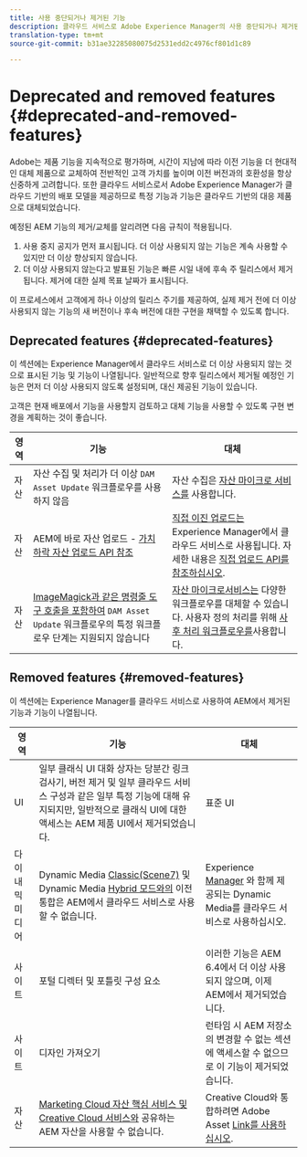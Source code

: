 ```yaml
---
title: 사용 중단되거나 제거된 기능
description: 클라우드 서비스로 Adobe Experience Manager의 사용 중단되거나 제거된 기능에 대한 릴리스 노트입니다.
translation-type: tm+mt
source-git-commit: b31ae32285080075d2531edd2c4976cf801d1c89

---
```



# Deprecated and removed features {#deprecated-and-removed-features}

Adobe는 제품 기능을 지속적으로 평가하며, 시간이 지남에 따라 이전 기능을 더 현대적인 대체 제품으로 교체하여 전반적인 고객 가치를 높이며 이전 버전과의 호환성을 항상 신중하게 고려합니다. 또한 클라우드 서비스로서 Adobe Experience Manager가 클라우드 기반의 배포 모델을 제공하므로 특정 기능과 기능은 클라우드 기반의 대응 제품으로 대체되었습니다.

예정된 AEM 기능의 제거/교체를 알리려면 다음 규칙이 적용됩니다.

1. 사용 중지 공지가 먼저 표시됩니다. 더 이상 사용되지 않는 기능은 계속 사용할 수 있지만 더 이상 향상되지 않습니다.
1. 더 이상 사용되지 않는다고 발표된 기능은 빠른 시일 내에 후속 주 릴리스에서 제거됩니다. 제거에 대한 실제 목표 날짜가 표시됩니다.

이 프로세스에서 고객에게 하나 이상의 릴리스 주기를 제공하여, 실제 제거 전에 더 이상 사용되지 않는 기능의 새 버전이나 후속 버전에 대한 구현을 채택할 수 있도록 합니다.

## Deprecated features {#deprecated-features}

이 섹션에는 Experience Manager에서 클라우드 서비스로 더 이상 사용되지 않는 것으로 표시된 기능 및 기능이 나열됩니다. 일반적으로 향후 릴리스에서 제거될 예정인 기능은 먼저 더 이상 사용되지 않도록 설정되며, 대신 제공된 기능이 있습니다.

고객은 현재 배포에서 기능을 사용할지 검토하고 대체 기능을 사용할 수 있도록 구현 변경을 계획하는 것이 좋습니다.

| 영역 | 기능 | 대체 |
| ------------ | ------------------ | ----------- |
| 자산 | 자산 수집 및 처리가 더 이상 `DAM Asset Update` 워크플로우를 사용하지 않음 | 자산 수집은 [자산 마이크로 서비스를](/help/assets/asset-microservices-overview.md) 사용합니다. |
| 자산 | AEM에 바로 자산 업로드 - [가치 하락 자산 업로드 API 참조](/help/assets/developer-reference-material-apis.md#deprecated-asset-upload-api) | [직접 이진 업로드는](/help/assets/add-assets.md) Experience Manager에서 클라우드 서비스로 사용됩니다. 자세한 내용은 [직접 업로드 API를 참조하십시오](/help/assets/developer-reference-material-apis.md#overview-binary-upload). |
| 자산 | [ImageMagick과 같은 명령줄 도구 호출을 포함하여](/help/assets/developer-reference-material-apis.md#post-processing-workflows-steps) `DAM Asset Update` 워크플로우의 특정 워크플로우 단계는 지원되지 않습니다 | [자산 마이크로서비스는](/help/assets/asset-microservices-overview.md) 다양한 워크플로우를 대체할 수 있습니다. 사용자 정의 처리를 위해 [사후 처리 워크플로우를](/help/assets/asset-microservices-configure-and-use.md#post-processing-workflows)사용합니다. |

## Removed features {#removed-features}

이 섹션에는 Experience Manager를 클라우드 서비스로 사용하여 AEM에서 제거된 기능과 기능이 나열됩니다.

| 영역 | 기능 | 대체 |
| ------------ | ------------------ | ----------- |
| UI | 일부 클래식 UI 대화 상자는 당분간 링크 검사기, 버전 제거 및 일부 클라우드 서비스 구성과 같은 일부 특정 기능에 대해 유지되지만, 일반적으로 클래식 UI에 대한 액세스는 AEM 제품 UI에서 제거되었습니다. | 표준 UI |
| 다이내믹 미디어 | Dynamic Media [Classic(Scene7)](https://helpx.adobe.com/experience-manager/6-5/sites/administering/using/scene7.html) 및 Dynamic Media [Hybrid 모드와의](https://helpx.adobe.com/experience-manager/6-5/assets/using/config-dynamic.html) 이전 통합은 AEM에서 클라우드 서비스로 사용할 수 없습니다. | Experience [Manager](/help/assets/dynamic-media/dynamic-media.md) 와 함께 제공되는 Dynamic Media를 클라우드 서비스로 사용하십시오. |
| 사이트 | 포털 디렉터 및 포틀릿 구성 요소 | 이러한 기능은 AEM 6.4에서 더 이상 사용되지 않으며, 이제 AEM에서 제거되었습니다. |
| 사이트 | 디자인 가져오기 | 런타임 시 AEM 저장소의 변경할 수 없는 섹션에 액세스할 수 없으므로 이 기능이 제거되었습니다. |
| 자산 | [Marketing Cloud 자산 핵심 서비스 및 Creative Cloud 서비스와](https://docs.adobe.com/content/help/en/experience-manager-65/administering/integration/configure-assets-cc-integration.html) 공유하는 AEM 자산을 사용할 수 없습니다. | Creative Cloud와 통합하려면 Adobe Asset [Link를 사용하십시오](https://helpx.adobe.com/enterprise/using/adobe-asset-link.html). |
